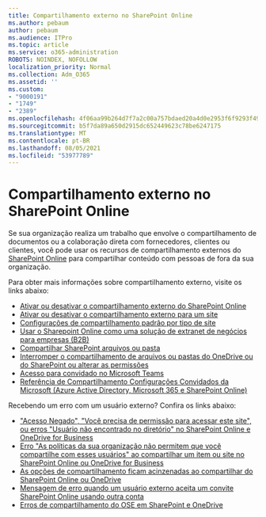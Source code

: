 ```yaml
---
title: Compartilhamento externo no SharePoint Online
ms.author: pebaum
author: pebaum
ms.audience: ITPro
ms.topic: article
ms.service: o365-administration
ROBOTS: NOINDEX, NOFOLLOW
localization_priority: Normal
ms.collection: Adm_O365
ms.assetid: ''
ms.custom:
- "9000191"
- "1749"
- "2389"
ms.openlocfilehash: 4f06aa99b264d7f7a2c00a757bdaed20a4d0e2953f6f9293f4987ae448fb17bb
ms.sourcegitcommit: b5f7da89a650d2915dc652449623c78be6247175
ms.translationtype: MT
ms.contentlocale: pt-BR
ms.lasthandoff: 08/05/2021
ms.locfileid: "53977789"
---
```

# <a name="external-sharing-in-sharepoint-online"></a>Compartilhamento externo no SharePoint Online

Se sua organização realiza um trabalho que envolve o compartilhamento de documentos ou a colaboração direta com fornecedores, clientes ou clientes, você pode usar os recursos de compartilhamento externos do [SharePoint Online](https://docs.microsoft.com/sharepoint/external-sharing-overview) para compartilhar conteúdo com pessoas de fora da sua organização.

Para obter mais informações sobre compartilhamento externo, visite os links abaixo:

- [Ativar ou desativar o compartilhamento externo do SharePoint Online](https://docs.microsoft.com/sharepoint/turn-external-sharing-on-or-off)
- [Ativar ou desativar o compartilhamento externo para um site](https://docs.microsoft.com/sharepoint/change-external-sharing-site)
- [Configurações de compartilhamento padrão por tipo de site](https://docs.microsoft.com/Office365/Enterprise/microsoft-365-guest-settings#sharepoint-site-level)
- [Usar o Sharepoint Online como uma solução de extranet de negócios para empresas (B2B)](https://docs.microsoft.com/sharepoint/create-b2b-extranet)
- [Compartilhar SharePoint arquivos ou pasta](https://support.office.com/article/share-sharepoint-files-or-folders-1fe37332-0f9a-4719-970e-d2578da4941c)
- [Interromper o compartilhamento de arquivos ou pastas do OneDrive ou do SharePoint ou alterar as permissões](https://support.office.com/article/stop-sharing-onedrive-or-sharepoint-files-or-folders-or-change-permissions-0a36470f-d7fe-40a0-bd74-0ac6c1e13323)
- [Acesso para convidado no Microsoft Teams](https://docs.microsoft.com/MicrosoftTeams/guest-access)
- [Referência de Compartilhamento Configurações Convidados da Microsoft (Azure Active Directory, Microsoft 365 e SharePoint Online)](https://docs.microsoft.com/Office365/Enterprise/microsoft-365-guest-settings)

Recebendo um erro com um usuário externo? Confira os links abaixo:

- ["Acesso Negado", "Você precisa de permissão para acessar este site", ou erros "Usuário não encontrado no diretório" no SharePoint Online e OneDrive for Business](https://docs.microsoft.com/sharepoint/support/administration/access-denied-or-need-permission-error-sharepoint-online-or-onedrive-for-business)
- [Erro "As políticas da sua organização não permitem que você compartilhe com esses usuários" ao compartilhar um item ou site no SharePoint Online ou OneDrive for Business](https://docs.microsoft.com/sharepoint/support/administration/organization-policies-do-not-allow-you-to-share-with-users-error)
- [As opções de compartilhamento ficam acinzenadas ao compartilhar do SharePoint Online ou OneDrive](https://docs.microsoft.com/sharepoint/support/administration/sharing-options-grayed-out-when-sharing-from-sharepoint-online-or-onedrive)
- [Mensagem de erro quando um usuário externo aceita um convite SharePoint Online usando outra conta](https://docs.microsoft.com/sharepoint/support/sharing-and-permissions/error-when-external-user-accepts-an-invitation-by-using-another-account)
- [Erros de compartilhamento do OSE em SharePoint e OneDrive](https://docs.microsoft.com/sharepoint/sharepoint-onedrive-error-message)



